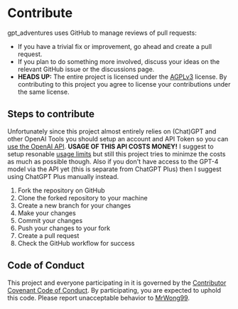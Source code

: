 # Contribute

gpt_adventures uses GitHub to manage reviews of pull requests:

- If you have a trivial fix or improvement, go ahead and create a pull request.
- If you plan to do something more involved, discuss your ideas on the relevant GitHub issue or the discussions page.
- **HEADS UP:** The entire project is licensed under the [AGPLv3](https://www.gnu.org/licenses/agpl-3.0.en.html) license. By contributing to this project you agree to license your contributions under the same license.

## Steps to contribute

Unfortunately since this project almost entirely relies on (Chat)GPT and other OpenAI Tools you should setup an account and API Token so you can [use the OpenAI API](https://platform.openai.com/docs/introduction).
**USAGE OF THIS API COSTS MONEY!** I suggest to setup resonable [usage limits](https://platform.openai.com/account/billing/limits) but still this project tries to minimze the costs as much as possible though.
Also if you don't have access to the GPT-4 model via the API yet (this is separate from ChatGPT Plus) then I suggest using ChatGPT Plus manually instead.

1. Fork the repository on GitHub
2. Clone the forked repository to your machine
3. Create a new branch for your changes
4. Make your changes
5. Commit your changes
6. Push your changes to your fork
7. Create a pull request
8. Check the GitHub workflow for success

## Code of Conduct

This project and everyone participating in it is governed by the [Contributor Covenant Code of Conduct](/CODE_OF_CONDUCT.md).
By participating, you are expected to uphold this code. Please report unacceptable behavior to [MrWong99](mailto:mrwong99@web.de).
